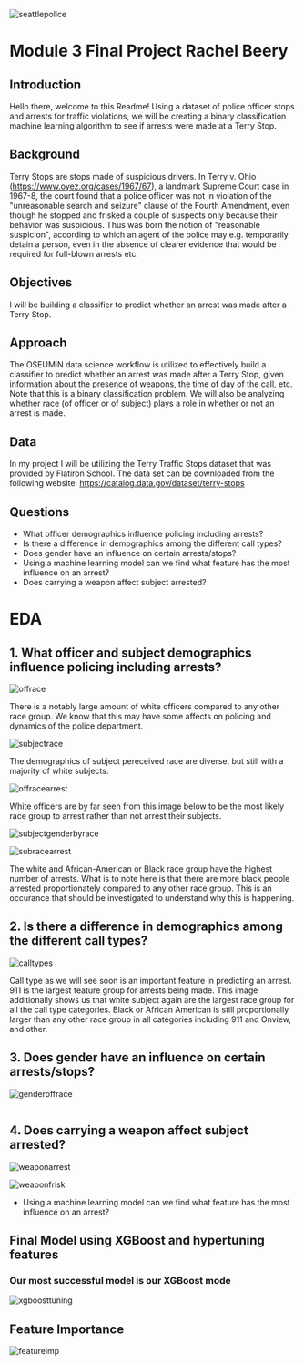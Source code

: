 ![seattlepolice](https://downtownseattle.org/app/uploads/2020/07/Seattle-police-cruiser-4x3-v1-1280x0-c-default.jpg)

# Module 3 Final Project Rachel Beery

## Introduction

Hello there, welcome to this Readme! Using a dataset of police officer stops and arrests for traffic violations, we will be creating a binary classification machine learning algorithm to see if arrests were made at a Terry Stop. 

## Background

Terry Stops are stops made of suspicious drivers. In Terry v. Ohio (https://www.oyez.org/cases/1967/67), a landmark Supreme Court case in 1967-8, the court found that a police officer was not in violation of the "unreasonable search and seizure" clause of the Fourth Amendment, even though he stopped and frisked a couple of suspects only because their behavior was suspicious. Thus was born the notion of "reasonable suspicion", according to which an agent of the police may e.g. temporarily detain a person, even in the absence of clearer evidence that would be required for full-blown arrests etc. 

## Objectives

I will be building a classifier to predict whether an arrest was made after a Terry Stop.

## Approach

The OSEUMiN data science workflow is utilized to effectively build a classifier to predict whether an arrest was made after a Terry Stop, given information about the presence of weapons, the time of day of the call, etc. Note that this is a binary classification problem. We will also be analyzing whether race (of officer or of subject) plays a role in whether or not an arrest is made.

## Data

In my project I will be utilizing the Terry Traffic Stops dataset that was provided by Flatiron School. The data set can be downloaded from the following website: https://catalog.data.gov/dataset/terry-stops
 
## Questions

- What officer demographics influence policing including arrests?
- Is there a difference in demographics among the different call types?
- Does gender have an influence on certain arrests/stops?
- Using a machine learning model can we find what feature has the most influence on an arrest?
- Does carrying a weapon affect subject arrested?

# EDA

## 1. What officer and subject demographics influence policing including arrests?

![offrace](https://github.com/rachelbeery/dsc-mod-3-project-v2-1-onl01-dtsc-ft-070620/blob/master/images/offdemos.png?raw=true)

There is a notably large amount of white officers compared to any other race group. We know that this may have some affects on policing and dynamics of the police department. 

![subjectrace](https://github.com/rachelbeery/dsc-mod-3-project-v2-1-onl01-dtsc-ft-070620/blob/master/images/offrace.png?raw=true)

The demographics of subject pereceived race are diverse, but still with a majority of white subjects.

![offracearrest](https://github.com/rachelbeery/dsc-mod-3-project-v2-1-onl01-dtsc-ft-070620/blob/master/images/offracearrest.png?raw=true)

White officers are by far seen from this image below to be the most likely race group to arrest rather than not arrest their subjects.

![subjectgenderbyrace](https://github.com/rachelbeery/dsc-mod-3-project-v2-1-onl01-dtsc-ft-070620/blob/master/images/subgender.png?raw=true)



![subracearrest](https://github.com/rachelbeery/dsc-mod-3-project-v2-1-onl01-dtsc-ft-070620/blob/master/images/subracearrest.png?raw=true)

The white and African-American or Black race group have the highest number of arrests. What is to note here is that there are more black people arrested proportionately compared to any other race group. This is an occurance that should be investigated to understand why this is happening. 

## 2. Is there a difference in demographics among the different call types?

![calltypes](https://github.com/rachelbeery/dsc-mod-3-project-v2-1-onl01-dtsc-ft-070620/blob/master/images/calldemos.png?raw=true)

Call type as we will see soon is an important feature in predicting an arrest. 911 is the largest feature group for arrests being made. This image additionally shows us that white subject again are the largest race group for all the call type categories. Black or African American is still proportionally larger than any other race group in all categories including 911 and Onview, and other. 

## 3. Does gender have an influence on certain arrests/stops?

![genderoffrace](https://github.com/rachelbeery/dsc-mod-3-project-v2-1-onl01-dtsc-ft-070620/blob/master/images/genderoffrace.png?raw=true)

![]()


## 4. Does carrying a weapon affect subject arrested?

![weaponarrest](https://github.com/rachelbeery/dsc-mod-3-project-v2-1-onl01-dtsc-ft-070620/blob/master/images/weaponarrest.png?raw=true)

![weaponfrisk](https://github.com/rachelbeery/dsc-mod-3-project-v2-1-onl01-dtsc-ft-070620/blob/master/images/weapontypefrisk.png?raw=true)


- Using a machine learning model can we find what feature has the most influence on an arrest?

## Final Model using XGBoost and hypertuning features

### Our most successful model is our XGBoost mode

![xgboosttuning](https://github.com/rachelbeery/dsc-mod-3-project-v2-1-onl01-dtsc-ft-070620/blob/master/images/xgboosttuning.png?raw=true)

## Feature Importance

![featureimp](https://github.com/rachelbeery/dsc-mod-3-project-v2-1-onl01-dtsc-ft-070620/blob/master/images/featureimportance.png?raw=true)

